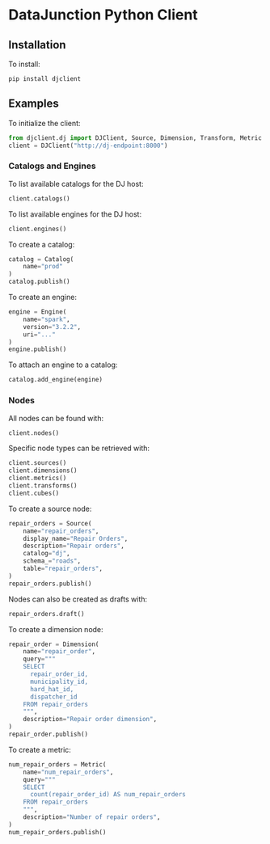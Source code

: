 # DataJunction Python Client

## Installation
To install:
```
pip install djclient
```

## Examples

To initialize the client:
```python
from djclient.dj import DJClient, Source, Dimension, Transform, Metric
client = DJClient("http://dj-endpoint:8000")
```

### Catalogs and Engines

To list available catalogs for the DJ host:
```python
client.catalogs()
```

To list available engines for the DJ host:
```python
client.engines()
```

To create a catalog:
```python
catalog = Catalog(
    name="prod"
)
catalog.publish()
```

To create an engine:
```python
engine = Engine(
    name="spark",
    version="3.2.2",
    uri="..."
)
engine.publish()
```

To attach an engine to a catalog:
```python
catalog.add_engine(engine)
```

### Nodes

All nodes can be found with:
```python
client.nodes()
```

Specific node types can be retrieved with:
```python
client.sources()
client.dimensions()
client.metrics()
client.transforms()
client.cubes()
```

To create a source node:
```python
repair_orders = Source(
    name="repair_orders",
    display_name="Repair Orders",
    description="Repair orders",
    catalog="dj",
    schema_="roads",
    table="repair_orders",
)
repair_orders.publish()
```

Nodes can also be created as drafts with:
```python
repair_orders.draft()
```

To create a dimension node:
```python
repair_order = Dimension(
    name="repair_order",
    query="""
    SELECT
      repair_order_id,
      municipality_id,
      hard_hat_id,
      dispatcher_id
    FROM repair_orders
    """,
    description="Repair order dimension",
)
repair_order.publish()
```

To create a metric:
```python
num_repair_orders = Metric(
    name="num_repair_orders",
    query="""
    SELECT
      count(repair_order_id) AS num_repair_orders
    FROM repair_orders
    """,
    description="Number of repair orders",
)
num_repair_orders.publish()
```
